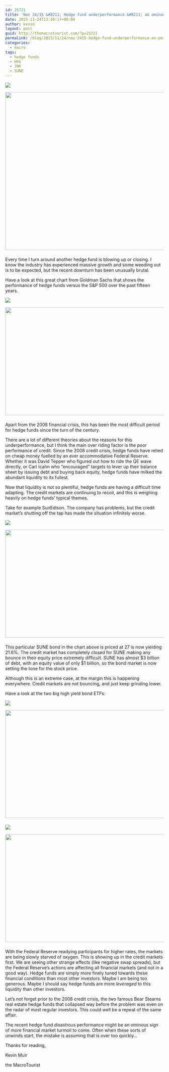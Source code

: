 ```yaml
---
id: 25721
title: 'Nov 24/15 &#8211; Hedge fund underperformance &#8211; an ominous sign?'
date: 2015-11-24T13:10:17+00:00
author: kevin
layout: post
guid: http://themacrotourist.com/?p=25721
permalink: /blog/2015/11/24/nov-2415-hedge-fund-underperformance-an-ominous-sign/
categories:
  - macro
tags:
  - hedge funds
  - HYG
  - JNK
  - SUNE
---
```


  <img src="http://themacrotourist.com/pictures/AOKNov2415.png"><img class="size-full wp-image-14271" style="padding-top: 1.0em;padding-bottom: 0.5em;" style="margin:30px auto;display:block;" src="http://themacrotourist.com/pictures/AOKNov2415.png" width="600" height="500">

Every time I turn around another hedge fund is blowing up or closing. I know the industry has experienced massive growth and some weeding out is to be expected, but the recent downturn has been unusually brutal. 

Have a look at this great chart from Goldman Sachs that shows the performance of hedge funds versus the S&P 500 over the past fifteen years.


  <img src="http://themacrotourist.com/pictures/HedgFundNov2315.png"><img class="size-full wp-image-14271" style="padding-top: 1.0em;padding-bottom: 0.5em;" style="margin:30px auto;display:block;" src="http://themacrotourist.com/pictures/HedgFundNov2315.png" width="600" height="342">

Apart from the 2008 financial crisis, this has been the most difficult period for hedge funds since the turn of the century. 

There are a lot of different theories about the reasons for this underperformance, but I think the main over riding factor is the poor performance of credit. Since the 2008 credit crisis, hedge funds have relied on cheap money fuelled by an ever accommodative Federal Reserve. Whether it was David Tepper who figured out how to ride the QE wave directly, or Carl Icahn who &#8220;encouraged&#8221; targets to lever up their balance sheet by issuing debt and buying back equity, hedge funds have milked the abundant liquidity to its fullest.

Now that liquidity is not so plentiful, hedge funds are having a difficult time adapting. The credit markets are continuing to recoil, and this is weighing heavily on hedge funds&#8217; typical themes.

Take for example SunEdison. The company has problems, but the credit market&#8217;s shutting off the tap has made the situation infinitely worse.


  <img src="http://themacrotourist.com/pictures/SUNENov2415.png"><img class="size-full wp-image-14271" style="padding-top: 1.0em;padding-bottom: 0.5em;" style="margin:30px auto;display:block;" src="http://themacrotourist.com/pictures/SUNENov2415.png" width="600" height="342">

This particular SUNE bond in the chart above is priced at 27 is now yielding 21.6%. The credit market has completely closed for SUNE making any bounce in their equity price extremely difficult. SUNE has almost $3 billion of debt, with an equity value of only $1 billion, so the bond market is now setting the tone for the stock price.

Although this is an extreme case, at the margin this is happening everywhere. Credit markets are not bouncing, and just keep grinding lower.

Have a look at the two big high yield bond ETFs:


  <img src="http://themacrotourist.com/pictures/HYGNov2415.png"><img class="size-full wp-image-14271" style="padding-top: 1.0em;padding-bottom: 0.5em;" style="margin:30px auto;display:block;" src="http://themacrotourist.com/pictures/HYGNov2415.png" width="600" height="342">


  <img src="http://themacrotourist.com/pictures/JNKNov2415.png"><img class="size-full wp-image-14271" style="padding-top: 1.0em;padding-bottom: 0.5em;" style="margin:30px auto;display:block;" src="http://themacrotourist.com/pictures/JNKNov2415.png" width="600" height="342">

With the Federal Reserve readying participants for higher rates, the markets are being slowly starved of oxygen. This is showing up in the credit markets first. We are seeing other strange effects (like negative swap spreads), but the Federal Reserve&#8217;s actions are affecting all financial markets (and not in a good way). Hedge funds are simply more finely tuned towards these financial conditions than most other investors. Maybe I am being too generous. Maybe I should say hedge funds are more _leveraged_ to this liquidity than other investors. 

Let&#8217;s not forget prior to the 2008 credit crisis, the two famous Bear Stearns real estate hedge funds that collapsed way before the problem was even on the radar of most regular investors. This could well be a repeat of the same affair. 

The recent hedge fund disastrous performance might be an ominous sign of more financial market turmoil to come. Often when these sorts of unwinds start, the mistake is assuming that is over too quickly&#8230;

Thanks for reading,
  
Kevin Muir
  
the MacroTourist